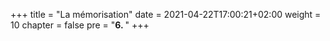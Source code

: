 +++
title = "La mémorisation"
date = 2021-04-22T17:00:21+02:00
weight = 10
chapter = false
pre = "<b>6. </b>"
+++


